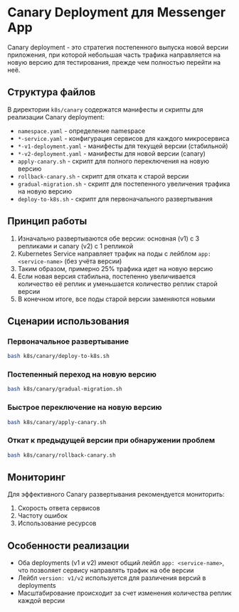 # Canary Deployment для Messenger App

Canary deployment - это стратегия постепенного выпуска новой версии приложения, при которой небольшая часть трафика направляется на новую версию для тестирования, прежде чем полностью перейти на неё.

## Структура файлов

В директории `k8s/canary` содержатся манифесты и скрипты для реализации Canary deployment:

- `namespace.yaml` - определение namespace
- `*-service.yaml` - конфигурация сервисов для каждого микросервиса
- `*-v1-deployment.yaml` - манифесты для текущей версии (стабильной)
- `*-v2-deployment.yaml` - манифесты для новой версии (canary)
- `apply-canary.sh` - скрипт для полного переключения на новую версию
- `rollback-canary.sh` - скрипт для отката к старой версии
- `gradual-migration.sh` - скрипт для постепенного увеличения трафика на новую версию
- `deploy-to-k8s.sh` - скрипт для первоначального развертывания

## Принцип работы

1. Изначально развертываются обе версии: основная (v1) с 3 репликами и canary (v2) с 1 репликой
2. Kubernetes Service направляет трафик на поды с лейблом `app: <service-name>` (без учёта версии)
3. Таким образом, примерно 25% трафика идет на новую версию
4. Если новая версия стабильна, постепенно увеличивается количество её реплик и уменьшается количество реплик старой версии
5. В конечном итоге, все поды старой версии заменяются новыми

## Сценарии использования

### Первоначальное развертывание

```bash
bash k8s/canary/deploy-to-k8s.sh
```

### Постепенный переход на новую версию

```bash
bash k8s/canary/gradual-migration.sh
```

### Быстрое переключение на новую версию

```bash
bash k8s/canary/apply-canary.sh
```

### Откат к предыдущей версии при обнаружении проблем

```bash
bash k8s/canary/rollback-canary.sh
```

## Мониторинг

Для эффективного Canary развертывания рекомендуется мониторить:

1. Скорость ответа сервисов
2. Частоту ошибок 
3. Использование ресурсов

## Особенности реализации

- Оба deployments (v1 и v2) имеют общий лейбл `app: <service-name>`, что позволяет сервису направлять трафик на обе версии
- Лейбл `version: v1/v2` используется для различения версий в deployments
- Масштабирование происходит за счет изменения количества реплик каждой версии